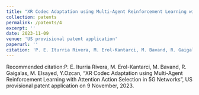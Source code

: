 ```yaml
---
title: "XR Codec Adaptation using Multi-Agent Reinforcement Learning with Attention Action Selection in 5G Networks"
collection: patents
permalink: /patents/4
excerpt: ''
date: 2023-11-09
venue: 'US provisional patent application'
paperurl: ''
citation: 'P. E. Iturria Rivera, M. Erol-Kantarci, M. Bavand, R. Gaigalas, M. Elsayed, Y.Ozcan, “XR Codec Adaptation using Multi-Agent Reinforcement Learning with Attention Action Selection in 5G Networks”, US provisional patent application on 9 November, 2023.'
---
```


Recommended citation:P. E. Iturria Rivera, M. Erol-Kantarci, M. Bavand, R. Gaigalas, M. Elsayed, Y.Ozcan, “XR Codec Adaptation using Multi-Agent Reinforcement Learning with Attention Action Selection in 5G Networks”, US provisional patent application on 9 November, 2023.